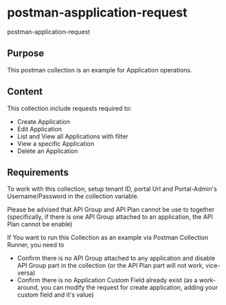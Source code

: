 # postman-aspplication-request
postman-application-request

## Purpose
This postman collection is an example for Application operations.

## Content
This collection include requests required to:
- Create Application
- Edit Application
- List and View all Applications with filter
- View a specific Application
- Delete an Application

## Requirements
To work with this collection, setup tenant ID, portal Url and Portal-Admin's Username/Password in the collection variable.

Please be advised that API Group and API Plan cannot be use to together (specifically, if there is one API Group attached to an application, the API Plan cannot be enable)

If You want to run this Collection as an example via Postman Collection Runner, you need to 

- Confirm there is no API Group attached to any application and disable API Group part in the collection (or the API Plan part will not work, vice-versa)
- Confirm there is no Application Custom Field already exist (as a work-around, you can modify the request for create application, adding your custom field and it's value)

